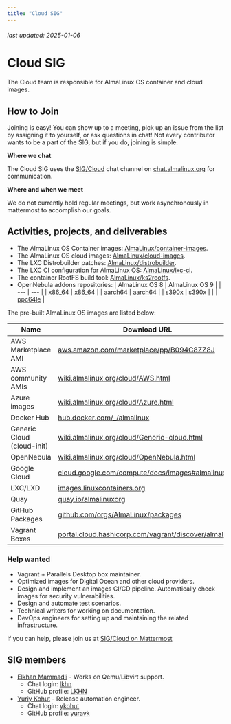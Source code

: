 ```yaml
---
title: "Cloud SIG"
---
```


###### last updated: 2025-01-06

# Cloud SIG

The Cloud team is responsible for AlmaLinux OS container and cloud images.

## How to Join

Joining is easy! You can show up to a meeting, pick up an issue from the list by assigning it to yourself, or ask questions in chat! Not every contributor wants to be a part of the SIG, but if you do, joining is simple. 

**Where we chat**

The Cloud SIG uses the [SIG/Cloud](https://chat.almalinux.org/almalinux/channels/sigcloud) chat channel on [chat.almalinux.org](https://chat.almalinux.org) for communication.

**Where and when we meet**

We do not currently hold regular meetings, but work asynchronously in mattermost to accomplish our goals. 

## Activities, projects, and deliverables

* The AlmaLinux OS Container images:
  [AlmaLinux/container-images](https://github.com/AlmaLinux/container-images).
* The AlmaLinux OS cloud images:
  [AlmaLinux/cloud-images](https://github.com/AlmaLinux/cloud-images).
* The LXC Distrobuilder patches:
  [AlmaLinux/distrobuilder](https://github.com/AlmaLinux/distrobuilder).
* The LXC CI configuration for AlmaLinux OS:
  [AlmaLinux/lxc-ci](https://github.com/AlmaLinux/lxc-ci).
* The container RootFS build tool:
  [AlmaLinux/ks2rootfs](https://github.com/AlmaLinux/ks2rootfs).
* OpenNebula addons repositories:
  | AlmaLinux OS 8 | AlmaLinux OS 9 |
  | --- | --- |
  | [x86_64](https://repo.almalinux.org/almalinux/8/extras/x86_64/os/Packages/almalinux-release-opennebula-addons-1-1.el8.noarch.rpm) | [x86_64](https://repo.almalinux.org/almalinux/9/extras/x86_64/os/Packages/almalinux-release-opennebula-addons-1-1.el9.noarch.rpm) | 
  | [aarch64](https://repo.almalinux.org/almalinux/8/extras/aarch64/os/Packages/almalinux-release-opennebula-addons-1-1.el8.noarch.rpm) | [aarch64](https://repo.almalinux.org/almalinux/9/extras/aarch64/os/Packages/almalinux-release-opennebula-addons-1-1.el9.noarch.rpm) |
  | [s390x](https://repo.almalinux.org/almalinux/8/extras/s390x/os/Packages/almalinux-release-opennebula-addons-1-1.el8.noarch.rpm) | [s390x](https://repo.almalinux.org/almalinux/9/extras/s390x/os/Packages/almalinux-release-opennebula-addons-1-1.el9.noarch.rpm) |
  | | [ppc64le](https://repo.almalinux.org/almalinux/9/extras/ppc64le/os/Packages/almalinux-release-opennebula-addons-1-1.el9.noarch.rpm) |

The pre-built AlmaLinux OS images are listed below:

|            Name            |                             Download URL                            |
| -------------------------- | ------------------------------------------------------------------- |
| AWS Marketplace AMI        | [aws.amazon.com/marketplace/pp/B094C8ZZ8J](https://aws.amazon.com/marketplace/pp/B094C8ZZ8J) |
| AWS community AMIs         | [wiki.almalinux.org/cloud/AWS.html](https://wiki.almalinux.org/cloud/AWS.html) |
| Azure images               | [wiki.almalinux.org/cloud/Azure.html](https://wiki.almalinux.org/cloud/Azure.html) |
| Docker Hub                 | [hub.docker.com/_/almalinux](https://hub.docker.com/_/almalinux) |
| Generic Cloud (cloud-init) | [wiki.almalinux.org/cloud/Generic-cloud.html](https://wiki.almalinux.org/cloud/Generic-cloud.html) |
| OpenNebula                 | [wiki.almalinux.org/cloud/OpenNebula.html](https://wiki.almalinux.org/cloud/OpenNebula.html) |
| Google Cloud               | [cloud.google.com/compute/docs/images#almalinux](https://cloud.google.com/compute/docs/images#almalinux) |
| LXC/LXD                    | [images.linuxcontainers.org](https://images.linuxcontainers.org) |
| Quay                       | [quay.io/almalinuxorg](https://quay.io/almalinuxorg) |
| GitHub Packages            | [github.com/orgs/AlmaLinux/packages](https://github.com/orgs/AlmaLinux/packages)
| Vagrant Boxes              | [portal.cloud.hashicorp.com/vagrant/discover/almalinux](https://portal.cloud.hashicorp.com/vagrant/discover/almalinux) |


### Help wanted

* Vagrant + Parallels Desktop box maintainer.
* Optimized images for Digital Ocean and other cloud providers.
* Design and implement an images CI/CD pipeline. Automatically check images
  for security vulnerabilities.
* Design and automate test scenarios.
* Technical writers for working on documentation.
* DevOps engineers for setting up and maintaining the related infrastructure.

If you can help, please join us at [SIG/Cloud on Mattermost](https://chat.almalinux.org/almalinux/channels/sigcloud)


## SIG members

* [Elkhan Mammadli](mailto:elkhan.mammadli@protonmail.com) - Works on Qemu/Libvirt support.
  * Chat login: [lkhn](https://chat.almalinux.org/almalinux/messages/@lkhn)
  * GitHub profile: [LKHN](https://github.com/LKHN)
* [Yuriy Kohut](mailto:ykohut@almalinux.org) - Release automation engineer.
  * Chat login: [ykohut](https://chat.almalinux.org/almalinux/messages/@ykohut)
  * GitHub profile: [yuravk](https://github.com/yuravk)
